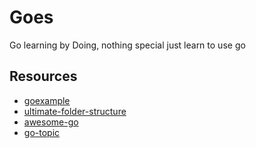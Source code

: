 # Goes
Go learning by Doing, nothing special just learn to use go

## Resources
- [goexample](https://gobyexample.com)
- [ultimate-folder-structure](https://gist.github.com/ayoubzulfiqar/9f1a34049332711fddd4d4b2bfd46096)
- [awesome-go](https://github.com/avelino/awesome-go)
- [go-topic](https://github.com/topics/go)

